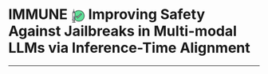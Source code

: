 # IMMUNE <img src="./static/images/favicon.svg" alt="Favicon" style="width: 1em; height: 1em; vertical-align: middle;">  Improving Safety Against Jailbreaks in Multi-modal LLMs via Inference-Time Alignment

---


